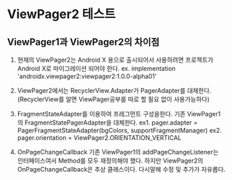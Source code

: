 # ViewPager2 테스트

## ViewPager1과 ViewPager2의 차이점

1.  현재의 ViewPager2는 Android X 용으로 출시되어서 사용하려면 프로젝트가 Android X로 마이그레이션 되어야 한다.
    ex. implementation 'androidx.viewpager2:viewpager2:1.0.0-alpha01'
  
2. ViewPager2에서는 RecyclerView.Adapter가 PagerAdapter를 대체한다. 
    (RecyclerView를 알면 ViewPager공부를 따로 할 필요 없이 사용가능하다)

3. FragmentStateAdapter를 이용하여 프레그먼트 구성을한다. 기존 ViewPager1의 FragmentStatePagerAdapter을 대체한다.
    ex1. pager.adapter = PagerFragmentStateAdapter(bgColors, supportFragmentManager)
    ex2. pager.orientation = ViewPager2.ORIENTATION_VERTICAL
    
4. OnPageChangeCallback 기존 ViewPager1의 addPageChangeListener는 인터페이스여서 Method를 모두 재정의해야 했다. 
   하지만 ViewPager2의 OnPageChangeCallback은 추상 클래스이다. 다시말해 수정 및 추가가 자유롭다. 
   
   
